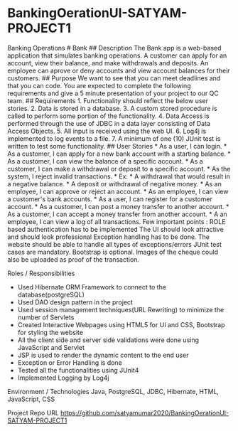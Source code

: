 # BankingOerationUI-SATYAM-PROJECT1

Banking Operations # Bank ## Description The Bank app is a web-based application that simulates banking operations. A customer can apply for an account, view their balance, and make withdrawals and deposits. An employee can aprove or deny accounts and view account balances for their customers. ## Purpose We want to see that you can meet deadlines and that you can code. You are expected to complete the following requirements and give a 5 minute presentation of your project to our QC team. ## Requirements 1. Functionality should reflect the below user stories. 2. Data is stored in a database. 3. A custom stored procedure is called to perform some portion of the functionality. 4. Data Access is performed through the use of JDBC in a data layer consisting of Data Access Objects. 5. All input is received using the web UI. 6. Log4j is implemented to log events to a file. 7. A minimum of one (10) JUnit test is written to test some functionality. ## User Stories * As a user, I can login. * As a customer, I can apply for a new bank account with a starting balance. * As a customer, I can view the balance of a specific account. * As a customer, I can make a withdrawal or deposit to a specific account. * As the system, I reject invalid transactions. * Ex: * A withdrawal that would result in a negative balance. * A deposit or withdrawal of negative money. * As an employee, I can approve or reject an account. * As an employee, I can view a customer's bank accounts. * As a user, I can register for a customer account. * As a customer, I can post a money transfer to another account. * As a customer, I can accept a money transfer from another account. * A an employee, I can view a log of all transactions. Few important points : ROLE based authentication has to be implemented The UI should look attractive and should look professional Exception handling has to be done. The website should be able to handle all types of exceptions/errors JUnit test cases are mandatory. Bootstrap is optional. Images of the cheque could also be uploaded as proof of the transaction.

Roles / Responsibilities 
* Used Hibernate ORM Framework to connect to the database(postgreSQL)
* Used DAO design pattern in the project
* Used session management techniques(URL Rewriting) to minimize the number of Servlets
* Created Interactive Webpages using HTML5 for UI and CSS, Bootstrap for styling the website
* All the client side and server side validations were done using JavaScript and Servlet
* JSP is used to render the dynamic content to the end user
* Exception or Error Handling is done
* Tested all the functionalities using JUnit4
* Implemented Logging by Log4j

Environment / Technologies 
Java, PostgreSQL, JDBC, Hibernate, HTML, JavaScript, CSS


Project Repo URL 
https://github.com/satyamumar2020/BankingOerationUI-SATYAM-PROJECT1

